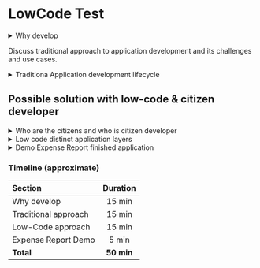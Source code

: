 # LowCode Test

<details><summary>Why develop</summary>

- Business demand for bespoke applications
  - Dynamic requirements
  - World accelerates
- Advantage of custom over off the shelf applications
  - Enterprise vision
  - Propitiatory business logic
  - Extensible
- User base (corporate wide, departmental, personal)
  - Small app small budget
</details>

Discuss traditional approach to application development and its challenges and use cases.
<details><summary>Traditiona Application development lifecycle</summary>

1. Planning
2. Analysis
3. Design
4. Implementation / Development
5. Testing
6. Support
- Advantages of traditional approach
    - Granular control
    - Optimization potential
    - Unrestricted creativity potential
    - Rich tool set and ecosystem
    - available resources
- Challenges of traditional approach
    - Steep learning curve
    - Developer dependency
    - Slow MVP
    - Too many options when you need one
    - Advantages are not materialized
    - Miscommunication
    - Sunk cost
    - Monolithic structure
</details>


## Possible solution with low-code & citizen developer

<details><summary>Who are the citizens and who is citizen developer</summary>

- Define citizen & citizen developer
- How citizen developer differ from traditional developers
- Things in common
- Advantages
  - Reduced miscommunication 
  - Speed of development and time to market
  - High chances of success
    - Gentle learning curve
    - Wider talent pool
    - Developer independence
    - Ecosystem and prebuilt components (marketplace, nuget, other)
  - Space for traditional developers
- Challenges
  - Perceived simplicity and overconfidence
  - Lack of formal approach
  - Centralized vs. Decentralized vision
  - Maintenance and support
</details>


<details><summary>Low code distinct application layers</summary>

- UI
- Business Logic
- Data
</details>


<details><summary>Demo Expense Report finished application</summary>

-  Define business need
-  Show completed application
   - UI (Pages, mini cards, Business Rules)
   - Business Process and Cases
   - Data and Filters
   - Integrations  
</details>

### Timeline (approximate)
|Section                |Duration   |
|:----------------------|:---------:|
|Why develop            | 15 min    |
|Traditional approach   | 15 min    |
|Low-Code approach      | 15 min    |
|Expense Report Demo    | 5 min     |
|**Total**              | **50 min**|

